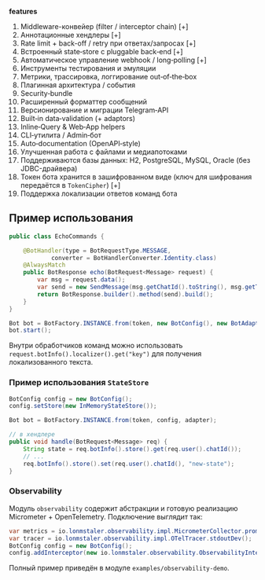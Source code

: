 **features**
1. Middleware-конвейер (filter / interceptor chain) [+]
2. Аннотационные хендлеры [+]
3. Rate limit + back-off / retry при ответах/запросах [+]
4. Встроенный state‑store с pluggable back‑end [+]
5. Автоматическое управление webhook / long‑polling [+]
6. Инструменты тестирования и эмуляции
7. Метрики, трассировка, логгирование out‑of‑the‑box
8. Плагинная архитектура / события
9. Security‑bundle
10. Расширенный форматтер сообщений
11. Версионирование и миграции Telegram‑API
12. Built‑in data‑validation (+ adaptors)
13. Inline‑Query & Web‑App helpers
14. CLI‑утилита / Admin‑бот
15. Auto‑documentation (OpenAPI‑style)
16. Улучшенная работа с файлами и медиапотоками
17. Поддерживаются базы данных: H2, PostgreSQL, MySQL, Oracle (без JDBC-драйвера)
18. Токен бота хранится в зашифрованном виде (ключ для шифрования передаётся в `TokenCipher`) [+]
19. Поддержка локализации ответов команд бота

## Пример использования

```java
public class EchoCommands {

    @BotHandler(type = BotRequestType.MESSAGE,
            converter = BotHandlerConverter.Identity.class)
    @AlwaysMatch
    public BotResponse echo(BotRequest<Message> request) {
        var msg = request.data();
        var send = new SendMessage(msg.getChatId().toString(), msg.getText());
        return BotResponse.builder().method(send).build();
    }
}

Bot bot = BotFactory.INSTANCE.from(token, new BotConfig(), new BotAdapterImpl(bot, converter, provider), "com.example.bot");
bot.start();
```

Внутри обработчиков команд можно использовать `request.botInfo().localizer().get("key")` для получения локализованного текста.

### Пример использования `StateStore`
```java
BotConfig config = new BotConfig();
config.setStore(new InMemoryStateStore());

Bot bot = BotFactory.INSTANCE.from(token, config, adapter);

// в хендлере
public void handle(BotRequest<Message> req) {
    String state = req.botInfo().store().get(req.user().chatId());
    // ...
    req.botInfo().store().set(req.user().chatId(), "new-state");
}
```

### Observability
Модуль `observability` содержит абстракции и готовую реализацию Micrometer + OpenTelemetry.
Подключение выглядит так:
```java
var metrics = io.lonmstaler.observability.impl.MicrometerCollector.prometheus(9180);
var tracer = io.lonmstaler.observability.impl.OTelTracer.stdoutDev();
BotConfig config = new BotConfig();
config.addInterceptor(new io.lonmstaler.observability.ObservabilityInterceptor(metrics, tracer));
```
Полный пример приведён в модуле `examples/observability-demo`.
